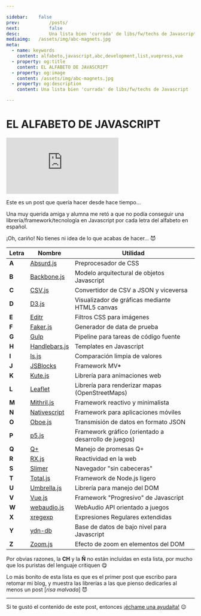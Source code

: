 ```yaml
---

sidebar:	false
prev:			/posts/
next:			false
desc:			Una lista bien 'currada' de libs/fw/techs de Javascript
mediaimg:	/assets/img/abc-magnets.jpg
meta:
  - name: keywords
    content: alfabeto,javascript,abc,development,list,vuepress,vue
  - property: og:title
    content: EL ALFABETO DE JAVASCRIPT
  - property: og:image
    content: /assets/img/abc-magnets.jpg
  - property: og:description
    content: Una lista bien 'currada' de libs/fw/techs de Javascript

---
```


# EL ALFABETO DE JAVASCRIPT

<iframe src="https://www.youtube.com/embed/NH-5aUFoF9g"
frameborder="0" allow="autoplay; encrypted-media"
allowfullscreen></iframe>

Este es un post que quería hacer desde hace tiempo...

Una muy querida amiga y alumna me retó a que no podía conseguir una
librería/framework/tecnología en Javascript por cada letra del alfabeto en
español.

¡Oh, cariño! No tienes ni idea de lo que acabas de hacer... :smiling_imp:

| Letra | Nombre | Utilidad |
|---|---|---|
| **A** | [Absurd.js][2] | Preprocesador de CSS |
| **B** | [Backbone.js][3] | Modelo arquitectural de objetos Javascript |
| **C** | [CSV.js][4] | Convertidor de CSV a JSON y viceversa |
| **D** | [D3.js][5] | Visualizador de gráficas mediante HTML5 canvas |
| **E** | [Editr][6] | Filtros CSS para imágenes |
| **F** | [Faker.js][7] | Generador de data de prueba |
| **G** | [Gulp][8] | Pipeline para tareas de código fuente |
| **H** | [Handlebars.js][9] | Templates en Javascript |
| **I** | [Is.js][10] | Comparación limpia de valores |
| **J** | [JSBlocks][11] | Framework MV* |
| **K** | [Kute.js][12] | Librería para animaciones web |
| **L** | [Leaflet][13] | Librería para renderizar mapas (OpenStreetMaps) |
| **M** | [Mithril.js][14] | Framework reactivo y minimalista |
| **N** | [Nativescript][15] | Framework para aplicaciones móviles |
| **O** | [Oboe.js][16] | Transmisión de datos en formato JSON |
| **P** | [p5.js][17] | Framework gráfico (orientado a desarrollo de juegos) |
| **Q** | [Q+][18] | Manejo de promesas Q+ |
| **R** | [RX.js][19] | Reactividad en la web |
| **S** | [Slimer][20] | Navegador "sin cabeceras" |
| **T** | [Total.js][21] | Framework de Node.js ligero |
| **U** | [Umbrella.js][22] | Librería para manejo del DOM |
| **V** | [Vue.js][23] | Framework "Progresivo" de Javascript |
| **W** | [webaudio.js][24] | WebAudio API orientado a juegos |
| **X** | [xregexp][25] | Expresiones Regulares extendidas |
| **Y** | [ydn-db][26] | Base de datos de bajo nivel para Javascript |
| **Z** | [Zoom.js][27] | Efecto de zoom en elementos del DOM |

Por obvias razones, la **CH** y la **Ñ** no están incluídas en esta lista, por
mucho que los puristas del lenguaje critiquen :yum:

Lo más bonito de esta lista es que es el primer post que escribo para retomar mi
blog, y muestra las librerías a las que pienso dedicarles al menos un post
[_risa malvada_] :smiling_imp:

<hr>

Si te gustó el contenido de este post, entonces [¡échame una ayudaíta!][100]
:wink:


[1]: https://www.youtube.com/watch?v=NH-5aUFoF9g
[2]: http://absurdjs.krasimirtsonev.com/
[3]: http://backbonejs.org/
[4]: https://github.com/avoidwork/csv.js
[5]: https://d3js.org/
[6]: http://narfdre.github.io/Editr/
[7]: http://marak.github.io/faker.js/
[8]: https://gulpjs.com/
[9]: https://handlebarsjs.com/
[10]: http://is.js.org/
[11]: http://jsblocks.com/
[12]: https://thednp.github.io/kute.js/
[13]: https://leafletjs.com/
[14]: https://mithril.js.org/
[15]: https://www.nativescript.org/
[16]: http://oboejs.com/
[17]: https://p5js.org/
[18]: http://documentup.com/kriskowal/q/
[19]: http://reactivex.io/rxjs/
[20]: https://slimerjs.org/
[21]: https://www.totaljs.com/
[22]: https://umbrellajs.com/
[23]: https://vuejs.org/
[24]: http://jeromeetienne.github.io/webaudio.js/
[25]: http://xregexp.com/
[26]: http://dev.yathit.com/ydn-db/
[27]: https://lab.hakim.se/zoom-js/
[100]: /ayuda/

